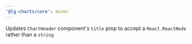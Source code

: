 ```yaml
---
'@lg-charts/core': minor
---
```


Updates `ChartHeader` component's `title` prop to accept a `React.ReactNode` rather than a `string`
